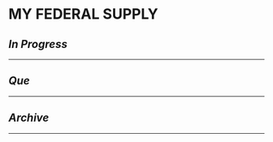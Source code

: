 # MY FEDERAL SUPPLY

## *In Progress*

--------------------

## *Que*

-----------------------------------
## *Archive*

-----------------------------------

